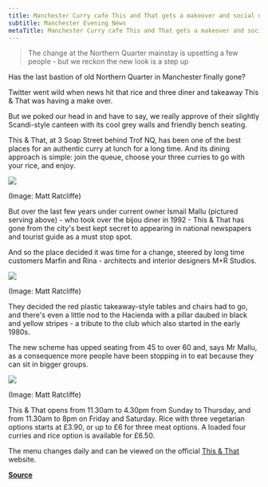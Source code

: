 ```yaml
---
title: Manchester Curry cafe This and That gets a makeover and social media isn't sure
subtitle: Manchester Evening News
metaTitle: Manchester Curry cafe This and That gets a makeover and social media isn't sure
---
```


> The change at the Northern Quarter mainstay is upsetting a few people - but we reckon the new look is a step up

Has the last bastion of old Northern Quarter in Manchester finally gone?

Twitter went wild when news hit that rice and three diner and takeaway This & That was having a make over.

But we poked our head in and have to say, we really approve of their slightly Scandi-style canteen with its cool grey walls and friendly bench seating.

This & That, at 3 Soap Street behind Trof NQ, has been one of the best places for an authentic curry at lunch for a long time. And its dining approach is simple: join the queue, choose your three curries to go with your rice, and enjoy.

![](https://i2-prod.manchestereveningnews.co.uk/incoming/article11289922.ece/ALTERNATES/s615b/JS89079477.jpg)

(Image: Matt Ratcliffe)

But over the last few years under current owner Ismail Mallu (pictured serving above) - who took over the bijou diner in 1992 - This & That has gone from the city's best kept secret to appearing in national newspapers and tourist guide as a must stop spot.

And so the place decided it was time for a change, steered by long time customers Marfin and Rina - architects and interior designers M+R Studios.

![](https://i2-prod.manchestereveningnews.co.uk/incoming/article11289914.ece/ALTERNATES/s615b/JS89079364.jpg)

(Image: Matt Ratcliffe)

They decided the red plastic takeaway-style tables and chairs had to go, and there's even a little nod to the Hacienda with a pillar daubed in black and yellow stripes - a tribute to the club which also started in the early 1980s.

The new scheme has upped seating from 45 to over 60 and, says Mr Mallu, as a consequence more people have been stopping in to eat because they can sit in bigger groups.

![](https://i2-prod.manchestereveningnews.co.uk/incoming/article11289918.ece/ALTERNATES/s615b/JS89079378.jpg)

(Image: Matt Ratcliffe)

This & That opens from 11.30am to 4.30pm from Sunday to Thursday, and from 11.30am to 8pm on Friday and Saturday. Rice with three vegetarian options starts at £3.90, or up to £6 for three meat options. A loaded four curries and rice option is available for £6.50.

The menu changes daily and can be viewed on the official [This & That](https://thisandthatcafe.co.uk/menu/) website.

**[Source](https://www.manchestereveningnews.co.uk/whats-on/food-drink-news/this-that-curry-northern-quarter-11289504)**